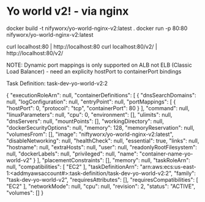Yo world v2! - via nginx
=================


docker build -t nifyworx/yo-world-nginx-v2:latest .
docker run -p 80:80 nifyworx/yo-world-nginx-v2:latest

curl localhost:80 | http://localhost:80
curl localhost:80/v2/ | http://localhost:80/v2/

NOTE: Dynamic port mappings is only supported on ALB not ELB (Classic Load Balancer) - need an explicity hostPort to containerPort bindings

Task Definition: task-dev-yo-world-v2:2


{
  "executionRoleArn": null,
  "containerDefinitions": [
    {
      "dnsSearchDomains": null,
      "logConfiguration": null,
      "entryPoint": null,
      "portMappings": [
        {
          "hostPort": 0,
          "protocol": "tcp",
          "containerPort": 80
        }
      ],
      "command": null,
      "linuxParameters": null,
      "cpu": 0,
      "environment": [],
      "ulimits": null,
      "dnsServers": null,
      "mountPoints": [],
      "workingDirectory": null,
      "dockerSecurityOptions": null,
      "memory": 128,
      "memoryReservation": null,
      "volumesFrom": [],
      "image": "niftyworx/yo-world-nginx-v2:latest",
      "disableNetworking": null,
      "healthCheck": null,
      "essential": true,
      "links": null,
      "hostname": null,
      "extraHosts": null,
      "user": null,
      "readonlyRootFilesystem": null,
      "dockerLabels": null,
      "privileged": null,
      "name": "container-name-yo-world-v2"
    }
  ],
  "placementConstraints": [],
  "memory": null,
  "taskRoleArn": null,
  "compatibilities": [
    "EC2"
  ],
  "taskDefinitionArn": "arn:aws:ecs:us-east-1:<addmyawsaccount#>:task-definition/task-dev-yo-world-v2:2",
  "family": "task-dev-yo-world-v2",
  "requiresAttributes": [],
  "requiresCompatibilities": [
    "EC2"
  ],
  "networkMode": null,
  "cpu": null,
  "revision": 2,
  "status": "ACTIVE",
  "volumes": []
}
